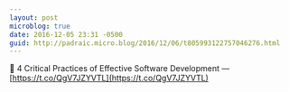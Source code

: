 ```yaml
---
layout: post
microblog: true
date: 2016-12-05 23:31 -0500
guid: http://padraic.micro.blog/2016/12/06/t805993122757046276.html
---
```

🔗 4 Critical Practices of Effective Software Development — [https://t.co/QgV7JZYVTL](https://t.co/QgV7JZYVTL)
